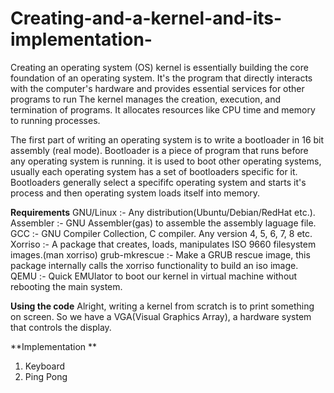# Creating-and-a-kernel-and-its-implementation-
Creating an operating system (OS) kernel is essentially building the core foundation of an operating system. It's the program that directly interacts with the computer's hardware and provides essential services for other programs to run 
The kernel manages the creation, execution, and termination of programs. It allocates resources like CPU time and memory to running processes.

The first part of writing an operating system is to write a bootloader in 16 bit assembly (real mode).
Bootloader is a piece of program that runs before any operating system is running.
it is used to boot other operating systems, usually each operating system has a set of bootloaders specific for it.
Bootloaders generally select a specififc operating system and starts it's process and then operating system loads itself into memory.

**Requirements**
GNU/Linux :-  Any distribution(Ubuntu/Debian/RedHat etc.).
Assembler :-  GNU Assembler(gas) to assemble the assembly laguage file.
GCC :-  GNU Compiler Collection, C compiler. Any version 4, 5, 6, 7, 8 etc.
Xorriso :-  A package that creates, loads, manipulates ISO 9660 filesystem images.(man xorriso)
grub-mkrescue :-  Make a GRUB rescue image, this package internally calls the xorriso functionality to build an iso image.
QEMU :-  Quick EMUlator to boot our kernel in virtual machine without rebooting the main system.

**Using the code**
Alright, writing a kernel from scratch is to print something on screen.
So we have a VGA(Visual Graphics Array), a hardware system that controls the display.

**Implementation **
1. Keyboard
2. Ping Pong

